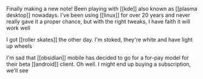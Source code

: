 Finally making a new note! Been playing with [[kde]] also known as [[plasma desktop]] nowadays. I've been using [[linux]] for over 20 years and never really gave it a proper chance, but with the right tweaks, I have faith it will work well

I got [[roller skates]] the other day. I'm stoked, they're white and have light up wheels

I'm sad that [[obsidian]] mobile has decided to go for a for-pay model for their beta [[android]] client. Oh well. I might end up buying a subscription, we'll see